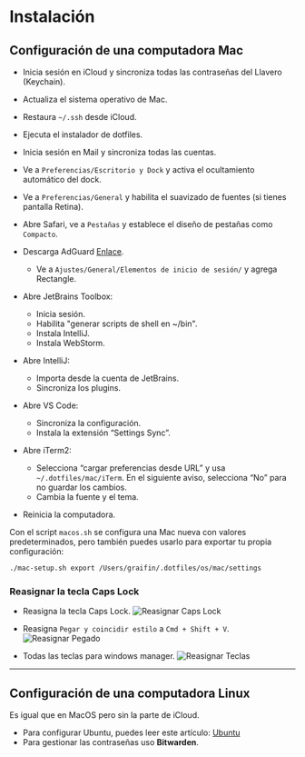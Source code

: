 # Instalación

## Configuración de una computadora Mac

* Inicia sesión en iCloud y sincroniza todas las contraseñas del Llavero (Keychain).
* Actualiza el sistema operativo de Mac.
* Restaura `~/.ssh` desde iCloud.
* Ejecuta el instalador de dotfiles.
* Inicia sesión en Mail y sincroniza todas las cuentas.
* Ve a `Preferencias/Escritorio y Dock` y activa el ocultamiento automático del dock.
* Ve a `Preferencias/General` y habilita el suavizado de fuentes (si tienes pantalla Retina).
* Abre Safari, ve a `Pestañas` y establece el diseño de pestañas como `Compacto`.
* Descarga AdGuard [Enlace](https://adguard-dns.io/en/public-dns.html).

  * Ve a `Ajustes/General/Elementos de inicio de sesión/` y agrega Rectangle.
* Abre JetBrains Toolbox:

  * Inicia sesión.
  * Habilita "generar scripts de shell en \~/bin".
  * Instala IntelliJ.
  * Instala WebStorm.
* Abre IntelliJ:
  * Importa desde la cuenta de JetBrains.
  * Sincroniza los plugins.
* Abre VS Code:
  * Sincroniza la configuración.
  * Instala la extensión “Settings Sync”.
* Abre iTerm2:
  * Selecciona “cargar preferencias desde URL” y usa `~/.dotfiles/mac/iTerm`. En el siguiente aviso, selecciona “No” para no guardar los cambios.
  * Cambia la fuente y el tema.
* Reinicia la computadora.

Con el script `macos.sh` se configura una Mac nueva con valores predeterminados, pero también puedes usarlo para exportar tu propia configuración:

```bash
./mac-setup.sh export /Users/graifin/.dotfiles/os/mac/settings
```

### Reasignar la tecla Caps Lock

* Reasigna la tecla Caps Lock.
  ![Reasignar Caps Lock](https://i.ibb.co/zXf6R65/Screenshot-2024-01-01-at-2-01-45-PM.png)

* Reasigna `Pegar y coincidir estilo` a `Cmd + Shift + V`.
  ![Reasignar Pegado](https://i.ibb.co/XbNSHCt/Screenshot-2024-01-06-at-8-53-52-PM.png)

* Todas las teclas para windows manager.
![Reasignar Teclas](https://i.ibb.co/C3F3sP6N/Screenshot-2025-05-09-at-21-40-16.png)

---

## Configuración de una computadora Linux

Es igual que en MacOS pero sin la parte de iCloud.

* Para configurar Ubuntu, puedes leer este artículo:
  [Ubuntu](https://medium.com/@erickvasm/ubuntu-setup-29323c81a258)
* Para gestionar las contraseñas uso **Bitwarden**.
